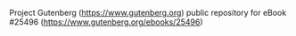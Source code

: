 Project Gutenberg (https://www.gutenberg.org) public repository for eBook #25496 (https://www.gutenberg.org/ebooks/25496)

